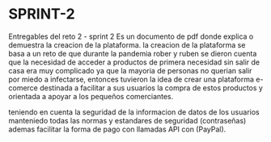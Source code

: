 # SPRINT-2
Entregables del reto 2 - sprint 2
Es un documento de pdf donde explica o demuestra la creacion de la plataforma.
la creacion de la plataforma se basa a un reto de que durante la pandemia rober y ruben
se dieron cuenta que la necesidad de acceder a productos de primera necesidad sin salir de casa
era muy complicado ya que la mayoria de personas no querian salir por miedo a infectarse,
entonces tuvieron la idea de crear una plataforma e-comerce destinada a facilitar a sus usuarios 
la compra de estos productos y orientada a apoyar a los pequeños comerciantes.

teniendo en cuenta la seguridad de la informacion de datos de los usuarios manteniedo todas las normas y 
estandares de seguridad (contraseñas) ademas facilitar la forma de pago con llamadas API con (PayPal).
